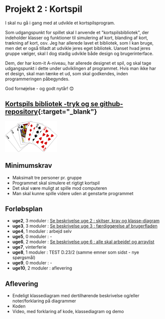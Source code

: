 # Projekt 2 : Kortspil

I skal nu gå i gang med at udvikle et kortspilsprogram.

Som udgangspunkt for spillet skal I anvende et "kortspilsbibliotek", der indeholder klasser og funktioner til simulering af kort, blanding af kort, trækning af kort, osv. Jeg har allerede lavet et bibliotek, som I kan bruge, men det er også tilladt at udvikle jeres eget bibliotek. Uanset hvad jeres gruppe vælger, skal I dog stadig udvikle både design og brugerinterface.

Dem, der har kom-it A-niveau, har allerede designet et spil, og skal tage udgangspunkt i dette under udviklingen af programmet. Hvis man ikke har et design, skal man tænke et ud, som skal godkendes, inden programmeringen påbegyndes.

God fornøjelse - og godt nytår! 😊

## [Kortspils bibliotek -tryk og se github-repository](https://github.com/prog2di/KortspilsBibliotek/tree/main){:target="_blank"}

![cards](cards2.png)

## Minimumskrav

- Maksimalt tre personer pr. gruppe
- Programmet skal simulere et rigtigt kortspil
- Det skal være muligt at spille mod computeren
- Man skal kunne spille videre uden at genstarte programmet

## Forløbsplan
- **uge2**, 3 moduler  : [Se beskrivelse uge 2 : skitser, krav og klasse-diagram](uge2.md) 
- **uge3**, 3 moduler  : [Se beskrivelse uge 3 : færdiggørelse af brugerfladen](uge3.md)
- **uge4**, 1 moduler  : arbejd selv
- **uge5**, 0 moduler  : - 
- **uge6**, 2 moduler  : [Se beskrivelse uge 6 : alle skal arbejde! og arraylist ](uge6.md)
- **uge7**, vinterferie
- **uge8**, 1 moduler : TEST D.23/2 (samme emner som sidst - nye spørgsmål)
- **uge9**, 0 moduler : -
- **uge10**, 2 moduler : aflevering

## Aflevering
- Endeligt klassediagram med dertilhørende beskrivelse og/eller noter/forklaring på diagrammer
- Koden
- Video, med forklaring af kode, klassediagram og demo
